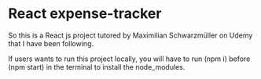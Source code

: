 # React expense-tracker
So this is a React js project tutored by Maximilian Schwarzmüller on Udemy that I have been following.

If users wants to run this project locally, you will have to run (npm i) before (npm start) in the terminal to install the node_modules.
